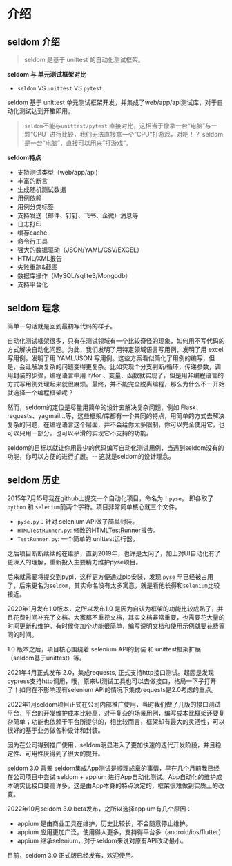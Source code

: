 # 介绍

## seldom 介绍

> seldom 是基于 unittest 的自动化测试框架。

__seldom 与 单元测试框架对比__

* `seldom` VS `unittest` VS `pytest`

seldom 基于 unittest 单元测试框架开发，并集成了web/app/api测试库，对于自动化测试达到开箱即用。

> `seldom`不能与`unittest/pytest` 直接对比，这相当于像拿一台“电脑”与一颗“CPU` 进行比较，我们无法直接拿一个”CPU“打游戏，对吧！？ seldom 是一台“电脑”，直接可以用来”打游戏“。 

__seldom特点__

* 支持测试类型（web/app/api)
* 丰富的断言
* 生成随机测试数据
* 用例依赖
* 用例分类标签
* 支持发送（邮件、钉钉、飞书、企微）消息等
* 日志打印
* 缓存cache
* 命令行工具
* 强大的数据驱动（JSON/YAML/CSV/EXCEL）
* HTML/XML报告
* 失败重跑&截图
* 数据库操作（MySQL/sqlite3/Mongodb）
* 支持平台化


## seldom 理念

简单一句话就是回到最初写代码的样子。

自动化测试框架很多，只有在测试领域有一个比较奇怪的现象，如何用不写代码的方式解决自动化问题。为此，我们发明了用特定领域语言写用例，发明了用 excel 写用例，发明了用 YAML/JSON 写用例。这些方案看似简化了用例的编写，但是，会让解决复杂的问题变得更复杂。比如实现个分支判断/循环，传递参数，调用封装的步骤，编程语言中用 if/for 、变量、函数就实现了，但是用非编程语言的方式写用例处理起来就很麻烦。最终，并不能完全脱离编程，那么为什么不一开始就选择一个编程框架呢？

然而，seldom的定位是尽量用简单的设计去解决复杂问题，例如 Flask、requests、yagmail...等，这些框架/库都有一个共同的特点，用简单的方式去解决复杂的问题，在编程语言这个层面，并不会给你太多限制，你可以完全使用它，也可以只用一部分，也可以平滑的实现它不支持的功能。

seldom的目标以就让你用最少的代码编写自动化测试用例，当遇到seldom没有的功能，你可以方便的进行扩展。-- 这就是seldom的设计理念。


## seldom 历史

2015年7月15号我在github上提交一个自动化项目，命名为：`pyse`， 即各取了`python` 和 `selenium`前两个字符。项目非常简单核心就三个文件。

* `pyse.py`：针对 selenium API做了简单封装。
* `HTMLTestRunner.py`: 修改的HTMLTestRunner报告。
* `TestRunner.py`: 一个简单的 unittest运行器。

之后项目断断续续的在维护，直到2019年，也许是太闲了，加上对UI自动化有了更深入的理解，重新投入主要精力维护pyse项目。

后来就需要将提交到pypi，这样更方便通过pip安装，发现 `pyse` 早已经被占用了，后来更名为`seldom`，其实命名没有太多寓意，就是看他长得和`selenium`比较接近。

2020年1月发布1.0版本，之所以发布1.0 是因为自认为框架的功能比较成熟了，并且花费时间补充了文档。大家都不重视文档，其实文档非常重要，也需要花大量的时间更新和维护。有时候你加个功能很简单，编写说明文档和使用示例就要花费等同的时间。

1.0 版本之后，项目核心围绕着 selenium API的封装 和 unittest框架扩展（seldom基于unittest）等。

2021年4月正式发布 2.0，集成requests, 正式支持http接口测试。起因是发现cypress支持http调用，哦，原来UI测试工具也可以去做接口，格局一下子打开了！如何在不影响现有selenium API的情况下集成requests是2.0考虑的重点。

2022年1月seldom项目正式在公司内部推广使用，当时我们做了几版的接口测试平台，平台的开发维护成本比较高，对于复杂的场景用例，编写成本比框架还要复杂简单；功能也依赖于平台所提供的，相比较而言，框架却有最大的灵活性，可以很好的基于业务做各种设计和封装。

因为在公司得到推广使用，seldom明显进入了更加快速的迭代开发阶段，并且稳定性、可用性灰得到了很大的提升。

seldom 3.0 背景
seldom集成App测试是顺理成章的事情，早在几个月前我已经在公司项目中尝试 seldom + appium 进行App自动化测试。App自动化的维护成本确实比接口要高许多，这是由App本身的特点决定的，框架很难做到实质上的改变。

2022年10月seldom 3.0 beta发布，之所以选择appium有几个原因：

* appium 是由商业工具在维护，历史比较长，不会随意停止维护。
* appium 应用更加广泛，使用得人更多，支持得平台多（android/ios/flutter）
* appium 继承selenium，对于seldom来说对原有API改动最小。

目前，seldom 3.0 正式版已经发布，欢迎使用。

